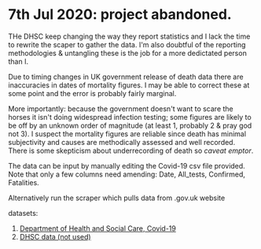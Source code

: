 
# 7th Jul 2020: project abandoned.
THe DHSC keep changing the way they report statistics and I lack the time to rewrite the scaper to gather the data. I'm also doubtful of the reporting methodologies & untangling these is the job for a more dedictated person than I.


Due to timing changes in UK government release of death data there are inaccuracies in dates of mortality figures. I may be able to correct these at some point and the error is probably fairly marginal.

More importantly: because the government doesn't want to scare the horses it isn't doing widespread infection testing; some figures are likely to be off by an unknown order of magnitude (at least 1, probably 2 & pray god not 3). I suspect the mortality figures are reliable since death has minimal subjectivity and causes are methodically assessed and well recorded. There is some skepticism about underrecording of death so *caveat emptor*.

The data can be input by manually editing the Covid-19 csv file provided. Note that only a few columns need amending: Date, All_tests, Confirmed, Fatalities.

Alternatively run the scraper which pulls data from .gov.uk website

datasets:
1)  [Department of Health and Social Care, Covid-19](https://www.gov.uk/guidance/coronavirus-covid-19-information-for-the-public)
2)  [DHSC data (not used)](https://www.gov.uk/guidance/coronavirus-covid-19-information-for-the-public)

